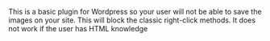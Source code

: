 This is a basic plugin for Wordpress so your user will not be able to save the images on your site. This will block the classic right-click methods. It does not work if the user has HTML knowledge
